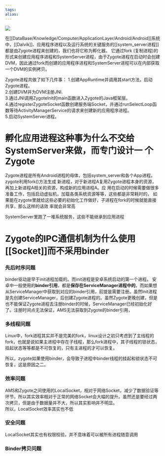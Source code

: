 ```yaml
---
tags: 
alias:
---
```


![](https://gd-hbimg.huaban.com/92961f8b40f74ba18f83194343ffba14bb6082d18aae-vyGrL4)

在[[DataBase/Knowledge/Computer/ApplicationLayer/Android/Android]]系统中，[[Dalvik]]、应用程序进程以及运行系统的关键服务的[[system_server进程]]都是由Zygote进程来创建的，我们也将它称为孵化器。
它通过fork  (复制进程)的形式来创建应用程序进程和SystemServer进程，由于Zygote进程在启动时会创建DVM，因此通过fork而创建的应用程序进程和SystemServer进程可以在内部获取一个DVM的实例拷贝。



Zygote进程共做了如下几件事：
1.创建AppRuntime并调用其start方法，启动Zygote进程。  
2.创建DVM并为DVM注册JNI.  
3.通过JNI调用ZygoteInit的main函数进入Zygote的Java框架层。  
4.通过registerZygoteSocket函数创建服务端Socket，并通过runSelectLoop函数等待ActivityManagerService的请求来创建新的应用程序进程。  
5.启动SystemServer进程。

# 孵化应用进程这种事为什么不交给SystemServer来做，而专门设计一 个Zygote
Zygote进程是所有Android进程的母体，包括system_server和各个App进程。zygote利用fork()方法生成 新进程，对于新进程A复用Zygote进程本身的资源，再加上新进程A相关的资源，构成新的应用进程A。应 用在启动的时候需要做很多准备工作，包括启动虚拟机，加载各类系统资源等等，这些都是非常耗时的， 如果能在zygote里就给这些必要的初始化工作做好，子进程在fork的时候就能直接共享，那么这样的话效 率就会非常高

SystemServer里跑了一堆系统服务，这些不能继承到应用进程

# Zygote的IPC通信机制为什么使用[[Socket]]而不采用binder
### 先后时序问题
   binder驱动是早于init进程加载的。而init进程是安卓系统启动的第一个进程。 
   安卓中一般使用的**binder引用**，都是**保存在ServiceManager进程中的**，而如果想从ServiceManager中获取到对应的binder引用，前提是需要注册。虽然Init进程是先创建ServiceManager，后创建Zygote进程的。虽然Zygote更晚创建，但是也不能保证Zygote进程去注册binder的时候，ServiceManager已经初始化好了。注册时间点无法保证，AMS无法获取到Zygote的binder引用，
### 多线程问题
Linux中，fork进程其实并不是完美的fork，linux设计之初只考虑到了主线程的fork，也就是说如果主进程中存在子线程，那么fork进程中，其子线程的锁状态，挂起状态等等都是不可恢复的，只有主进程的才可以恢复。

所以，zygote如果使用binder，会导致子进程中binder线程的挂起和锁状态不可恢复，这是原因之二。
### 效率问题
AMS和Zygote之间使用的LocalSocket，相对于网络Socket，减少了数据验证等环节，所以其实效率相对于正常的网络Socket会大幅的提升。虽然还是要经过两次拷贝，但是由于数据量并不大，所以其实影响并不明显。  
所以，LocalSocket效率其实也不低
### 安全问题
LocalSocket其实也有权限校验，并不意味着可以被所有进程随意调用
### Binder拷贝问题



